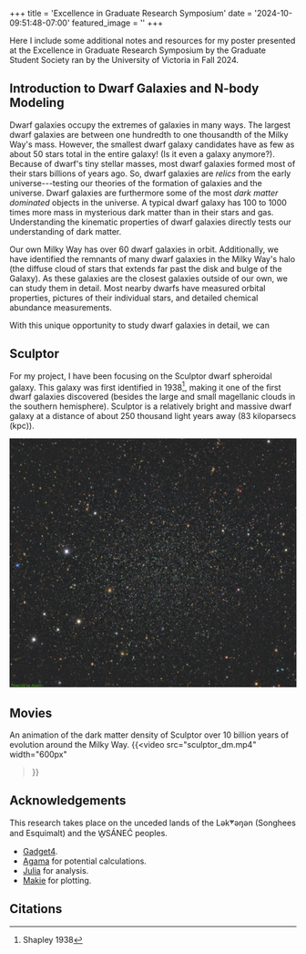 +++
title = 'Excellence in Graduate Research Symposium'
date = '2024-10-09:51:48-07:00'
featured_image = ''
+++



Here I include some additional notes and resources for my poster presented at the Excellence in Graduate Research Symposium by the Graduate Student Society ran by the University of Victoria in Fall 2024.


## Introduction to Dwarf Galaxies and N-body Modeling

Dwarf galaxies occupy the extremes of galaxies in many ways. The largest dwarf galaxies are between one hundredth to one thousandth of the Milky Way's mass. However, the smallest dwarf galaxy candidates have as few as about 50 stars total in the entire galaxy! (Is it even a galaxy anymore?). Because of dwarf's tiny stellar masses, most dwarf galaxies formed most of their stars billions of years ago. So, dwarf galaxies are *relics* from the early universe---testing our theories of the formation of galaxies and the universe. Dwarf galaxies are furthermore some of the most *dark matter dominated* objects in the universe. A typical dwarf galaxy has 100 to 1000 times more mass in mysterious dark matter than in their stars and gas. Understanding the kinematic properties of dwarf galaxies directly tests our understanding of dark matter.

Our own Milky Way has over 60 dwarf galaxies in orbit. Additionally, we have identified the remnants of many dwarf galaxies in the Milky Way's halo (the diffuse cloud of stars that extends far past the disk and bulge of the Galaxy). As these galaxies are the closest galaxies outside of our own, we can study them in detail. Most nearby dwarfs have measured orbital properties, pictures of their individual stars, and detailed chemical abundance measurements.

With this unique opportunity to study dwarf galaxies in detail, we can


## Sculptor
For my project, I have been focusing on the Sculptor dwarf spheroidal galaxy. This galaxy was first identified in 1938[^1], making it one of the first dwarf galaxies discovered (besides the large and small magellanic clouds in the southern hemisphere). Sculptor is a relatively bright and massive dwarf galaxy at a distance of about 250 thousand light years away (83 kiloparsecs (kpc)). 

![sculptor](scl_desi_legacy_dr1_30arcmin.png)


## Movies


An animation of the dark matter density of Sculptor over 10 billion years of evolution around the Milky Way. 
{{<video 
    src="sculptor_dm.mp4" 
    width="600px" 
>}}



## Acknowledgements
This research takes place on the unceded lands of the Lək̓ʷəŋən (Songhees and Esquimalt) and the W̱SÁNEĆ peoples.


- [Gadget4](https://wwwmpa.mpa-garching.mpg.de/gadget4/).
- [Agama](http://agama.software) for potential calculations.
- [Julia](https://julialang.org) for analysis.
- [Makie](https://docs.makie.org/) for plotting.


## Citations
[^1]: Shapley 1938
